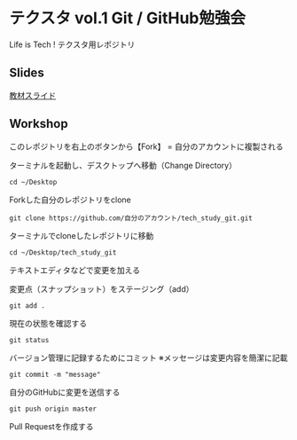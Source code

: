 # テクスタ vol.1 Git / GitHub勉強会
Life is Tech ! テクスタ用レポジトリ

## Slides
[教材スライド](https://docs.google.com/a/lifeistech.co.jp/presentation/d/1E_y9UWRnvTSkIcQq1On6K7ZabjcLDawaqcoIPRMNumI/htmlpresent)


## Workshop

このレポジトリを右上のボタンから【Fork】 = 自分のアカウントに複製される

ターミナルを起動し、デスクトップへ移動（Change Directory）
```
cd ~/Desktop
```

Forkした自分のレポジトリをclone
```
git clone https://github.com/自分のアカウント/tech_study_git.git
```

ターミナルでcloneしたレポジトリに移動
```
cd ~/Desktop/tech_study_git
```

テキストエディタなどで変更を加える

変更点（スナップショット）をステージング（add）
```
git add .
```

現在の状態を確認する
```
git status
```

バージョン管理に記録するためにコミット ※メッセージは変更内容を簡潔に記載
```
git commit -m "message"
```

自分のGitHubに変更を送信する
```
git push origin master
```

Pull Requestを作成する






